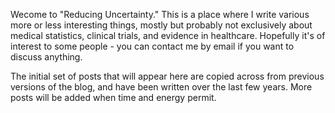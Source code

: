 Wecome to "Reducing Uncertainty."
This is a place where I write various more or less interesting things, mostly but probably not exclusively about medical statistics, clinical trials, and evidence in healthcare.
Hopefully it's of interest to some people - you can contact me by email if you want to discuss anything.

The initial set of posts that will appear here are copied across from previous versions of the blog, and have been written over the last few years. More posts will be added when time and energy permit.

